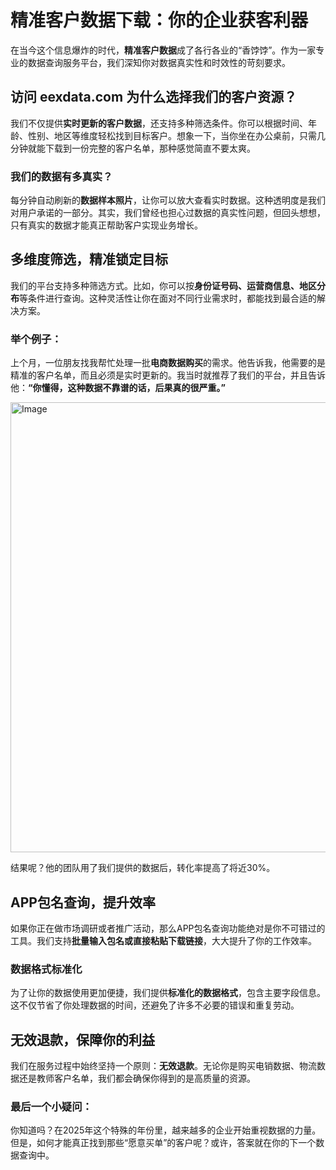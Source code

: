 # 精准客户数据下载：你的企业获客利器 

在当今这个信息爆炸的时代，**精准客户数据**成了各行各业的“香饽饽”。作为一家专业的数据查询服务平台，我们深知你对数据真实性和时效性的苛刻要求。

## 访问 eexdata.com 为什么选择我们的客户资源？

我们不仅提供**实时更新的客户数据**，还支持多种筛选条件。你可以根据时间、年龄、性别、地区等维度轻松找到目标客户。想象一下，当你坐在办公桌前，只需几分钟就能下载到一份完整的客户名单，那种感觉简直不要太爽。

### 我们的数据有多真实？

每分钟自动刷新的**数据样本照片**，让你可以放大查看实时数据。这种透明度是我们对用户承诺的一部分。其实，我们曾经也担心过数据的真实性问题，但回头想想，只有真实的数据才能真正帮助客户实现业务增长。

## 多维度筛选，精准锁定目标

我们的平台支持多种筛选方式。比如，你可以按**身份证号码、运营商信息、地区分布**等条件进行查询。这种灵活性让你在面对不同行业需求时，都能找到最合适的解决方案。

### 举个例子：

上个月，一位朋友找我帮忙处理一批**电商数据购买**的需求。他告诉我，他需要的是精准的客户名单，而且必须是实时更新的。我当时就推荐了我们的平台，并且告诉他：**“你懂得，这种数据不靠谱的话，后果真的很严重。”**

<img width="1280" height="720" alt="Image" src="https://github.com/user-attachments/assets/07a5a2ca-14a0-4261-a399-aa40ace810a2" />

结果呢？他的团队用了我们提供的数据后，转化率提高了将近30%。

## APP包名查询，提升效率

如果你正在做市场调研或者推广活动，那么APP包名查询功能绝对是你不可错过的工具。我们支持**批量输入包名或直接粘贴下载链接**，大大提升了你的工作效率。

### 数据格式标准化

为了让你的数据使用更加便捷，我们提供**标准化的数据格式**，包含主要字段信息。这不仅节省了你处理数据的时间，还避免了许多不必要的错误和重复劳动。

## 无效退款，保障你的利益

我们在服务过程中始终坚持一个原则：**无效退款**。无论你是购买电销数据、物流数据还是教师客户名单，我们都会确保你得到的是高质量的资源。

### 最后一个小疑问：

你知道吗？在2025年这个特殊的年份里，越来越多的企业开始重视数据的力量。但是，如何才能真正找到那些“愿意买单”的客户呢？或许，答案就在你的下一个数据查询中。